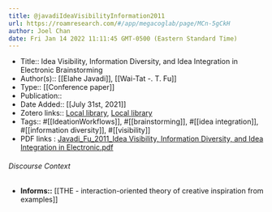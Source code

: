 ```yaml
---
title: @javadiIdeaVisibilityInformation2011
url: https://roamresearch.com/#/app/megacoglab/page/MCn-5gCkH
author: Joel Chan
date: Fri Jan 14 2022 11:11:45 GMT-0500 (Eastern Standard Time)
---
```


- Title:: Idea Visibility, Information Diversity, and Idea Integration in Electronic Brainstorming
- Author(s):: [[Elahe Javadi]], [[Wai-Tat -. T. Fu]]
- Type:: [[Conference paper]]
- Publication::
- Date Added:: [[July 31st, 2021]]
- Zotero links:: [Local library](zotero://select/groups/2451508/items/GNLT38FL), [Local library](https://www.zotero.org/groups/2451508/items/GNLT38FL)
- Tags:: #[[IdeationWorkflows]], #[[brainstorming]], #[[idea integration]], #[[information diversity]], #[[visibility]]
- PDF links : [Javadi_Fu_2011_Idea Visibility, Information Diversity, and Idea Integration in Electronic.pdf](zotero://open-pdf/groups/2451508/items/XU2PGY99)

###### Discourse Context

- **Informs::** [[THE - interaction-oriented theory of creative inspiration from examples]]
